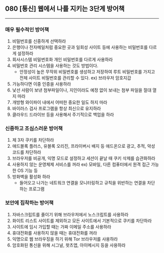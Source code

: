 ## 080 [통신] 웹에서 나를 지키는 3단계 방어책

---

### 매우 필수적인 방어책
1. 비밀번호를 신중하게 선택하라
2. 은행이나 전자메일처럼 중요한 곳과 일회성 사이트 등에 사용하는 비밀번호를 다르게 설정하라
3. 회사시스템 비밀번호화 개인 비밀번호를 다르게 사용하라
4. 비밀번호 관리 시스템을 사용하는 것도 방법이다.
   - 안정성이 높은 무작위 비밀번호를 생성하고 저장하여 루트 비밀번호를 가지고 전체 사이트 비밀번호를 관리할 수 있다. ex) 브라우저 암호지갑
5. 가능하다면 이중 인증을 사용하라
6. 낯선 사람이 보낸 첨부파일이나, 지인이라도 예정 없이 보내는 첨부 파일을 절대 열지 마라
7. 개방형 와이파이 내에서 어떠한 중요한 일도 하지 마라
8. 바이러스 검사 프로그램을 항상 최신으로 유지하라
9. 클라우드 드라이브 등을 사용해서 주기적으로 백업을 하라

### 신중하고 조심스러운 방어책
1. 제 3자 쿠키를 차단하라
2. 애드블록 플러스, 유블록 오리진, 프라이버시 배지 등 애드온으로 광고, 추적, 악성 코드를 차단하라
3. 브라우저를 비공개, 익명 모드로 설정하고 세션이 끝날 때 쿠키 삭제를 습관화하라
4. 사용하지 않는 운영체제 서비스를 꺼라 ex) 모바일, 다른 컴퓨터에서 원격 접근 가능한 OS 기능 등
5. 방화벽을 활성화 하라
   - 들어오고 나가는 네트워크 연결을 모니터링하고 규칙을 위반하는 연결을 차단하는 프로그램

### 보안에 집착하는 방어책
1. 자바스크립트를 줄이기 위해 브라우저에서 노스크립트를 사용하라
2. 화이트 리스트 사이트를 제외하고 모든 사이트에서 기본적으로 쿠키를 차단하라
3. 사이트에 임시 가입할 때는 가짜 이메일 주소를 사용하라
4. 휴대전화를 사용하지 않을 때는 휴대전화를 꺼라
5. 익명으로 웹 브라우징을 하기 위해 Tor 브라우저를 사용하라
6. 암호화된 통신을 위해 시그널, 왓츠앱, 아이메시지 등을 사용하라